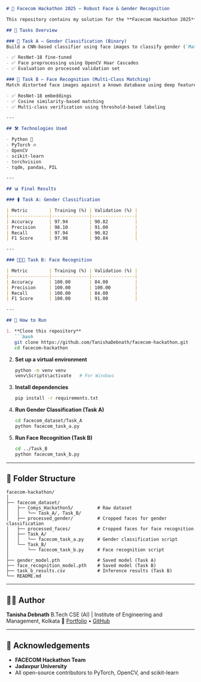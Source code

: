 
````markdown
# 🧠 Facecom Hackathon 2025 – Robust Face & Gender Recognition

This repository contains my solution for the **Facecom Hackathon 2025** conducted by **Jadavpur University**, focused on robust face recognition and gender classification under adverse visual conditions.

## 📁 Tasks Overview

### 🔹 Task A – Gender Classification (Binary)
Build a CNN-based classifier using face images to classify gender (`Male`, `Female`).

- ✅ ResNet-18 fine-tuned
- ✅ Face preprocessing using OpenCV Haar Cascades
- ✅ Evaluation on processed validation set

### 🔹 Task B – Face Recognition (Multi-Class Matching)
Match distorted face images against a known database using deep features (embeddings).

- ✅ ResNet-18 embeddings
- ✅ Cosine similarity-based matching
- ✅ Multi-class verification using threshold-based labeling

---

## 🛠 Technologies Used

- Python 🐍
- PyTorch 🔥
- OpenCV
- scikit-learn
- torchvision
- tqdm, pandas, PIL

---

## 📊 Final Results

### 🚺 Task A: Gender Classification

| Metric        | Training (%) | Validation (%) |
|---------------|--------------|----------------|
| Accuracy      | 97.94        | 90.82          |
| Precision     | 98.10        | 91.00          |
| Recall        | 97.94        | 90.82          |
| F1 Score      | 97.98        | 90.84          |

---

### 🧑‍🤝‍🧑 Task B: Face Recognition

| Metric        | Training (%) | Validation (%) |
|---------------|--------------|----------------|
| Accuracy      | 100.00       | 84.00          |
| Precision     | 100.00       | 100.00         |
| Recall        | 100.00       | 84.00          |
| F1 Score      | 100.00       | 91.00          |

---

## 🚀 How to Run

1. **Clone this repository**
   ```bash
   git clone https://github.com/TanishaDebnath/facecom-hackathon.git
   cd facecom-hackathon
````

2. **Set up a virtual environment**

   ```bash
   python -m venv venv
   venv\Scripts\activate   # For Windows
   ```

3. **Install dependencies**

   ```bash
   pip install -r requirements.txt
   ```

4. **Run Gender Classification (Task A)**

   ```bash
   cd facecom_dataset/Task_A
   python facecom_task_a.py
   ```

5. **Run Face Recognition (Task B)**

   ```bash
   cd ../Task_B
   python facecom_task_b.py
   ```

---

## 📂 Folder Structure

```
facecom-hackathon/
│
├── facecom_dataset/
│   ├── Comys_Hackathon5/         # Raw dataset
│   │   └── Task_A/, Task_B/
│   ├── processed_gender/         # Cropped faces for gender classification
│   ├── processed_faces/          # Cropped faces for face recognition
│   ├── Task_A/
│   │   └── facecom_task_a.py     # Gender classification script
│   └── Task_B/
│       └── facecom_task_b.py     # Face recognition script
│
├── gender_model.pth              # Saved model (Task A)
├── face_recognition_model.pth    # Saved model (Task B)
├── task_b_results.csv            # Inference results (Task B)
└── README.md
```

---

## 🙋‍♀️ Author

**Tanisha Debnath**
B.Tech CSE (AI) | Institute of Engineering and Management, Kolkata
🔗 [Portfolio](https://tanisha-debnath-portfolio.web.app) • [GitHub](https://github.com/TanishaDebnath)

---

## 🏁 Acknowledgements

* **FACECOM Hackathon Team**
* **Jadavpur University**
* All open-source contributors to PyTorch, OpenCV, and scikit-learn

```

